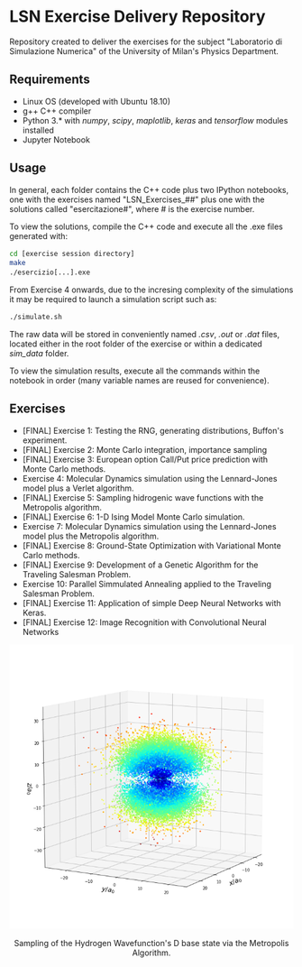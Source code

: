# LSN Exercise Delivery Repository

Repository created to deliver the exercises for the subject "Laboratorio di Simulazione Numerica" of the University of Milan's Physics Department.


## Requirements

- Linux OS (developed with Ubuntu 18.10)
- g++ C++ compiler
- Python 3.* with _numpy_, _scipy_, _maplotlib_, _keras_ and _tensorflow_ modules installed 
- Jupyter Notebook

## Usage

In general, each folder contains the C++ code plus two IPython notebooks, one with the exercises named "LSN_Exercises_##" plus one with the solutions called "esercitazione#", where # is the exercise number.

To view the solutions, compile the C++ code and execute all the .exe files generated with:
  ```bash
  cd [exercise session directory]
  make
  ./esercizio[...].exe
 ```
From Exercise 4 onwards, due to the incresing complexity of the simulations it may be required to launch a simulation script such as:
  ```bash
  ./simulate.sh
  ```

The raw data will be stored in conveniently named _.csv_, _.out_ or _.dat_ files, located either in the root folder of the exercise or within a dedicated _sim_data_ folder. 

To view the simulation results, execute all the commands within the notebook in order (many variable names are reused for convenience).


## Exercises

- [FINAL] Exercise 1: Testing the RNG, generating distributions, Buffon's experiment.
- [FINAL] Exercise 2: Monte Carlo integration, importance sampling
- [FINAL] Exercise 3: European option Call/Put price prediction with Monte Carlo methods.
- Exercise 4: Molecular Dynamics simulation using the Lennard-Jones model plus a Verlet algorithm.
- [FINAL] Exercise 5: Sampling hidrogenic wave functions with the Metropolis algorithm.
- [FINAL] Exercise 6: 1-D Ising Model Monte Carlo simulation.
- Exercise 7: Molecular Dynamics simulation using the Lennard-Jones model plus the Metropolis algorithm.
- [FINAL] Exercise 8: Ground-State Optimization with Variational Monte Carlo methods.
- [FINAL] Exercise 9: Development of a Genetic Algorithm for the Traveling Salesman Problem.
- Exercise 10: Parallel Simmulated Annealing applied to the Traveling Salesman Problem.
- [FINAL] Exercise 11: Application of simple Deep Neural Networks with Keras.
- [FINAL] Exercise 12: Image Recognition with Convolutional Neural Networks

<p align="center"> 
<img src="d_state.png">
</p>
<p align="center"> 
Sampling of the Hydrogen Wavefunction's D base state via the Metropolis Algorithm.
</p>
